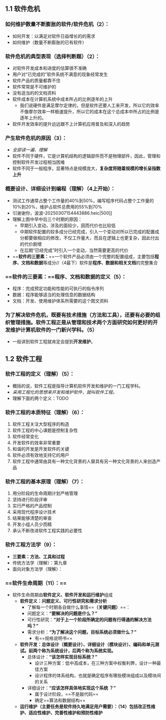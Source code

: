 
## 1.1 软件危机

### **如何维护数量不断膨胀的软件/软件危机（2）：**

- 如何开发：以满足对软件日益增长的的需求
- 如何维护（数量不断膨胀的已有软件）

### **软件危机的典型表现（选择判断题）（2）：**

- 对软件开发成本和进度的估算很不准确
- 用户对“已完成的”软件系统不满意的现象经常发生
- 软件产品的质量都靠不住
- 软件常常是不可维护的
- 没有适当的的文档资料
- 软件成本在计算机系统中成本所占的比例逐年的上升
	- 我们说硬件是满足摩尔定律的，但是软件还要人工来开发，所以它的效率不像摩尔效率一样极速提升，所以它的成本在这个总成本中所占的比例是逐年上升的。
- 软件开发效率的提升远远跟不上计算机应用普及和深入的趋势

### **产生软件危机的原因（3）：**

- *全部读一遍、理解*
- 软件不同于硬件，它是计算机结构的逻辑部件而不是物理部件，因此，管理和控制软件开发过程相当困难
- 软件不同于一般程序，显著特点是规模庞大，**复杂度将随着规模的增长呈指数上升**

### **概要设计、详细设计到编程（理解）（4上开始）：**

- 测试工作通常占整个工作量的40%到50%，编写程序代码占整个工作量的10%到20%，维护占软件总费用的55%到70%
- ![[谢谢你，波波-20250307154443886.heic|500]]
- 理解上图中早中后三个时期的原因：
	- 早期引入变动，涉及的面较少，因而代价也比较低
	- 中期软件配置的较多成分已经完成，引入一个变动对所以已完成的配置成分都要做相应的修改，不仅工作量大，而且在逻辑上也更复杂，因此付出的代价剧增
	- 在后期“已经完成”时引入一个变动，当然需要更高的代价
- ==**软件的三要素：**==一个软件产品必须由一个完整的配置组成，主要包括**程序、文档和数据**等成分//（4最下）软件是**程序、数据和相关文档**的完整集合

### **==软件的三要素：==程序、文档和数据的定义（5）：**

- 程序：完成预定功能和性能的可执行的指令序列
- 数据：程序能够适当的处理信息的数据结构
- 文档：开发、使用维护体系所需要的这个图文资料

### **为了解决软件危机，既要有技术措施（方法和工具），还要有必要的组织管理措施。软件工程正是从管理和技术两个方面研究如何更好的开发维护计算机软件的一门新兴学科。（5）**

- 一般讲到软件工程就肯定会提到**开发维护**。

## 1.2 软件工程

### **软件工程的定义（理解）（5）：**

- 概括的说，软件工程是指导计算机软件开发和维护的一门工程学科。
- *采用工程化的思想来开发和维护软件，就叫软件工程。*
- 理解下面的两个定义：TODO

### **软件工程的本质特征（理解）（6）：**

1. 软件工程关注大型程序的构造
2. 软件工程的中心课题是控制复杂性
3. 软件经常变化
4. 开发软件的效率非常重要
5. 和谐的开发是开发软件的关键
6. 软件必须有效地支持它的用户
7. 软件工程中通常由具有一种文化背景的人替具有另一种文化背景的人来创造产品

### **软件工程的基本原理（理解）（7）：**

1. 用分阶段的生命周期计划严格管理
2. 坚持进行阶段评审
3. 实行严格的产品控制
4. 采用现代程序设计技术
5. 结果能够清楚的审查
6. 开发小组人员少而精
7. 承认不断改进软件工程实践的必要性

### **软件工程方法学（9）：**

- **三要素：方法、工具和过程**
- 传统方法学（理解）：第九章
- 面向对象方法学（理解）：

### ==**软件生命周期（11）：**==

- 软件生命周期由**软件定义、软件开发和运行维护**组成
	- **软件定义：问题定义、可行性研究和需求分析**
		- 了解每一个时期各自做什么事情==**（关键问题）**==：
		- 问题定义：**“要解决的问题是什么？”**
		- 可行性研究：**“对于上一个阶段所确定的问题有行得通的解决方法吗？”**
		- 需求分析：**“为了解决这个问题，目标系统必须做什么？”**
			- 有==规格说明书==
	- **软件开发：总体设计（概要设计）、详细设计（模块设计）、编码和单元测试。前两个称为系统设计，后两个称为系统实现。**
		- 总体设计：**“该怎样实现目标系统？”**
			- 设计三种方案：低中高成本，在三种方案中权衡利弊，设计一种最佳方案
			- 设计程序的体系结构，也就是确定程序有哪些模块组成以及模块间的关系
		- 详细设计：**“应该怎样具体地实现这个系统 ？”**
			- 属于设计阶段，==不是敲代码==
			- 确定==算法和数据结构==
	- **运行维护（主要任务是软件持久地满足用户需要）：（14）包括改正性维护、适应性维护、完善性维护和预防性维护**
